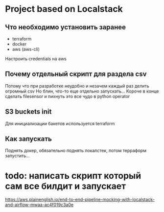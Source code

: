 # Project based on Localstack


## Что необходимо установить заранее

- terraform
- docker
- aws (aws-cli)

Настроить credentials на aws

## Почему отдельный скрипт для раздела csv
Потому что при разработке неудобно и незачем каждый раз делить огромный csv
Но блин, что-то еще отдельно запускать...
Короче в конце сделать filesensor и пихнуть это все чудо в python operator

## S3 buckets init
Для инициализации бакетов используется terraform


## Как запускать
Поднять докер, обязательно поднять локалстек, потом терраформ запустить...


# todo: написать скрипт который сам все билдит и запускает

https://aws.plainenglish.io/end-to-end-pipeline-mocking-with-localstack-and-airflow-mwaa-ac4f019c3a0e
